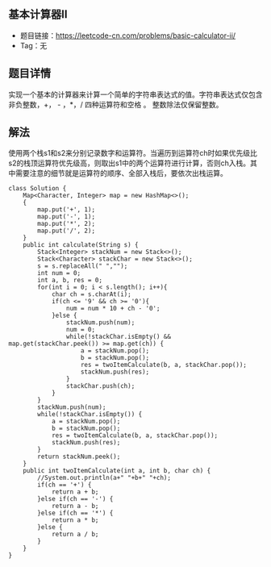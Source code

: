 ## 基本计算器II
- 题目链接：https://leetcode-cn.com/problems/basic-calculator-ii/
- Tag：无

## 题目详情
实现一个基本的计算器来计算一个简单的字符串表达式的值。字符串表达式仅包含非负整数，+， - ，*，/ 四种运算符和空格  。 整数除法仅保留整数。  
    
## 解法

使用两个栈s1和s2来分别记录数字和运算符。当遍历到运算符ch时如果优先级比s2的栈顶运算符优先级高，则取出s1中的两个运算符进行计算，否则ch入栈。其中需要注意的细节就是运算符的顺序、全部入栈后，要依次出栈运算。
```
class Solution {
    Map<Character, Integer> map = new HashMap<>();
    {
        map.put('+', 1);
        map.put('-', 1);
        map.put('*', 2);
        map.put('/', 2);
    }
    public int calculate(String s) {
        Stack<Integer> stackNum = new Stack<>();
        Stack<Character> stackChar = new Stack<>();
        s = s.replaceAll(" ","");
        int num = 0;
        int a, b, res = 0;
        for(int i = 0; i < s.length(); i++){
            char ch = s.charAt(i);
            if(ch <= '9' && ch >= '0'){
                num = num * 10 + ch - '0';
            }else {
                stackNum.push(num);
                num = 0;
                while(!stackChar.isEmpty() && map.get(stackChar.peek()) >= map.get(ch)) {
                    a = stackNum.pop();
                    b = stackNum.pop();
                    res = twoItemCalculate(b, a, stackChar.pop());
                    stackNum.push(res);
                }
                stackChar.push(ch);
            }
        }
        stackNum.push(num);
        while(!stackChar.isEmpty()) {
            a = stackNum.pop();
            b = stackNum.pop();
            res = twoItemCalculate(b, a, stackChar.pop());
            stackNum.push(res);
        }
        return stackNum.peek();
    } 
    public int twoItemCalculate(int a, int b, char ch) {
        //System.out.println(a+" "+b+" "+ch);
        if(ch == '+') {
            return a + b;
        }else if(ch == '-') {
            return a - b;
        }else if(ch == '*') {
            return a * b;
        }else {
            return a / b;
        }
    }
}
```